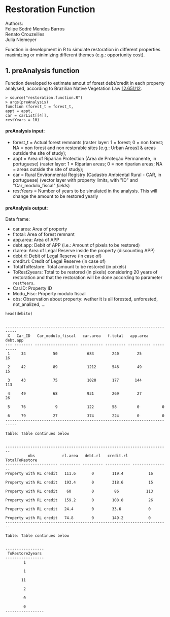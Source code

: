 # Restoration Function

Authors:  
Felipe Sodré Mendes Barros  
Renato Crouzeilles  
Julia Niemeyer  

Function in development in R to simulate restoration in different properties maximizing or minimizing different themes (e.g.: opportunity cost).

## 1. preAnalysis function  
  
Function developed to estimate amout of forest debt/credit in each property analysed, according to Brazilian Native Vegetation Law [12.651/12](http://www.planalto.gov.br/ccivil_03/_ato2011-2014/2012/lei/l12651.htm).
  
```
> source("restoration.function.R")
> args(preAnalysis)
function (forest_t = forest_t, 
appt = appt, 
car = carList[[4]],
restYears = 10)
```
  
#### preAnalysis input:  
  
* forest_t = Actual forest remnants (raster layer: 1 = forest; 0 = non forest; NA = non forest and non restorable sites [e.g.: Urban Areas] & areas outside the site of study);  
* appt = Area of Riparian Protection (Área de Proteção Permanente, in portuguese) (raster layer: 1 = Riparian areas; 0 = non riparian areas; NA = areas outside the site of study);  
* car = Rural Environmental Registry (Cadastro Ambiental Rural - CAR, in portuguese) (vector layer with property limits, with "ID" and "Car_modulo_fiscal" *fields*)  
* restYears = Number of years to be simulated in the analysis. This will change the amount to be restored yearly

#### preAnalysis output:  
  
Data frame:  

* car.area: Area of property
* f.total: Area of forest remnant
* app.area: Area of APP
* debt.app: Debit of APP (i.e.: Amount of pixels to be restored)
* rl.area: Area of Legal Reserve inside the property (discounting APP)
* debt.rl: Debit of Legal Reserve (in case of)
* credit.rl: Credit of Legal Reserve (in case of)
* TotalToRestore: Total amount to be restored (in pixels)
* ToRest2years: Total to be restored  (in pixels) considering 20 years of restoration and that the restoration will be done according to parameter `restYears`.
* Car.ID: Property ID
* Modu_Fisc: Property modulo fiscal
* obs: Observation about property: wether it is all forested, unforested, not_analized, ...  
  
```
head(debito)


---------------------------------------------------------------------------
 X   Car_ID   Car_modulo_fiscal   car.area   f.total   app.area   debt.app 
--- -------- ------------------- ---------- --------- ---------- ----------
 1     34            50             683        240        25         16    

 2     42            89             1212       546        49         15    

 3     43            75             1020       177       144        113    

 4     49            68             931        269        27         26    

 5     76             9             122        58         0          0     

 6     79            27             374        224        0          0     
---------------------------------------------------------------------------

Table: Table continues below

 
------------------------------------------------------------------------
          obs            rl.area   debt.rl   credit.rl   TotalToRestore 
----------------------- --------- --------- ----------- ----------------
Property with RL credit   111.6       0        119.4           16       

Property with RL credit   193.4       0        318.6           15       

Property with RL credit    60         0         86            113       

Property with RL credit   159.2       0        108.8           26       

Property with RL credit   24.4        0        33.6            0        

Property with RL credit   74.8        0        149.2           0        
------------------------------------------------------------------------

Table: Table continues below

 
-----------------
 ToRestore2years 
-----------------
        1        

        1        

       11        

        2        

        0        

        0        
-----------------
```

